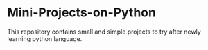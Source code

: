 # Mini-Projects-on-Python
This repository contains small and simple projects to try after newly learning python language.
